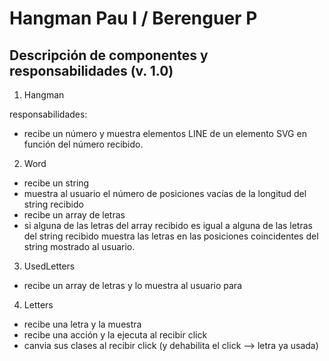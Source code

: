 # Hangman Pau I / Berenguer P

## Descripción de componentes y responsabilidades (v. 1.0)

1. Hangman

responsabilidades:

- recibe un número y muestra elementos LINE de un elemento SVG en función del número recibido.

2. Word

- recibe un string
- muestra al usuario el número de posiciones vacías de la longitud del string recibido
- recibe un array de letras
- si alguna de las letras del array recibido es igual a alguna de las letras del string recibido muestra las letras en las posiciones coincidentes del string mostrado al usuario.

3. UsedLetters

- recibe un array de letras y lo muestra al usuario para

4. Letters

- recibe una letra y la muestra
- recibe una acción y la ejecuta al recibir click
- canvia sus clases al recibir click (y dehabilita el click --> letra ya usada)
